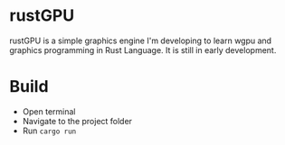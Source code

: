 # rustGPU
rustGPU is a simple graphics engine I'm developing to learn wgpu and graphics programming in
Rust Language. It is still in early development.

# Build
- Open terminal
- Navigate to the project folder
- Run `cargo run`

